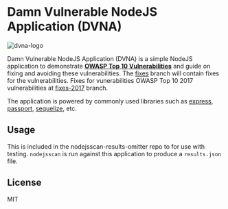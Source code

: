 # Damn Vulnerable NodeJS Application (DVNA) 

![dvna-logo](docs/resources/dvna.png)

Damn Vulnerable NodeJS Application (DVNA) is a simple NodeJS application to demonstrate [**OWASP Top 10 Vulnerabilities**](https://www.owasp.org/index.php/Top_10-2017_Top_10) and guide on fixing and avoiding these vulnerabilities. The [fixes](https://github.com/appsecco/dvna/tree/fixes) branch will contain fixes for the vulnerabilities. Fixes for vunerabilities OWASP Top 10 2017 vulnerabilities at [fixes-2017](https://github.com/appsecco/dvna/tree/fixes-2017) branch.

The application is powered by commonly used libraries such as [express](https://www.npmjs.com/package/express), [passport](https://www.npmjs.com/package/passport), [sequelize](https://www.npmjs.com/package/sequelize), etc.

## Usage

This is included in the nodejsscan-results-omitter repo to for use with testing.
`nodejsscan` is run against this application to produce a `results.json` file.

## License

MIT
